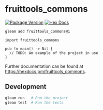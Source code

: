 # fruittools_commons

[![Package Version](https://img.shields.io/hexpm/v/fruittools_commons)](https://hex.pm/packages/fruittools_commons)
[![Hex Docs](https://img.shields.io/badge/hex-docs-ffaff3)](https://hexdocs.pm/fruittools_commons/)

```sh
gleam add fruittools_commons@1
```
```gleam
import fruittools_commons

pub fn main() -> Nil {
  // TODO: An example of the project in use
}
```

Further documentation can be found at <https://hexdocs.pm/fruittools_commons>.

## Development

```sh
gleam run   # Run the project
gleam test  # Run the tests
```

